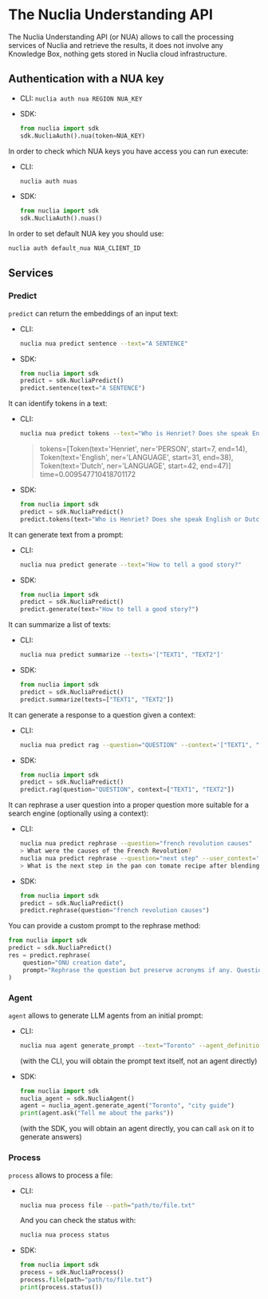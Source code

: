 # The Nuclia Understanding API

The Nuclia Understanding API (or NUA) allows to call the processing services of Nuclia and retrieve the results, it does not involve any Knowledge Box, nothing gets stored in Nuclia cloud infrastructure.

## Authentication with a NUA key

- CLI: `nuclia auth nua REGION NUA_KEY`
- SDK:

  ```python
  from nuclia import sdk
  sdk.NucliaAuth().nua(token=NUA_KEY)
  ```

In order to check which NUA keys you have access you can run execute:

- CLI:

  ```bash
  nuclia auth nuas
  ```

- SDK:

  ```python
  from nuclia import sdk
  sdk.NucliaAuth().nuas()
  ```

In order to set default NUA key you should use:

```bash
nuclia auth default_nua NUA_CLIENT_ID
```

## Services

### Predict

`predict` can return the embeddings of an input text:

- CLI:

  ```bash
  nuclia nua predict sentence --text="A SENTENCE"
  ```

- SDK:

  ```python
  from nuclia import sdk
  predict = sdk.NucliaPredict()
  predict.sentence(text="A SENTENCE")
  ```

It can identify tokens in a text:

- CLI:

  ```bash
  nuclia nua predict tokens --text="Who is Henriet? Does she speak English or Dutch?"
  ```

  > tokens=[Token(text='Henriet', ner='PERSON', start=7, end=14), Token(text='English', ner='LANGUAGE', start=31, end=38), Token(text='Dutch', ner='LANGUAGE', start=42, end=47)] time=0.009547710418701172

- SDK:

  ```python
  from nuclia import sdk
  predict = sdk.NucliaPredict()
  predict.tokens(text="Who is Henriet? Does she speak English or Dutch?")
  ```

It can generate text from a prompt:

- CLI:

  ```bash
  nuclia nua predict generate --text="How to tell a good story?"
  ```

- SDK:

  ```python
  from nuclia import sdk
  predict = sdk.NucliaPredict()
  predict.generate(text="How to tell a good story?")
  ```

It can summarize a list of texts:

- CLI:

  ```bash
  nuclia nua predict summarize --texts='["TEXT1", "TEXT2"]'
  ```

- SDK:

  ```python
  from nuclia import sdk
  predict = sdk.NucliaPredict()
  predict.summarize(texts=["TEXT1", "TEXT2"])
  ```

It can generate a response to a question given a context:

- CLI:

  ```bash
  nuclia nua predict rag --question="QUESTION" --context='["TEXT1", "TEXT2"]'
  ```

- SDK:

  ```python
  from nuclia import sdk
  predict = sdk.NucliaPredict()
  predict.rag(question="QUESTION", context=["TEXT1", "TEXT2"])
  ```

It can rephrase a user question into a proper question more suitable for a search engine (optionally using a context):

- CLI:

  ```bash
  nuclia nua predict rephrase --question="french revolution causes"
  > What were the causes of the French Revolution?
  nuclia nua predict rephrase --question="next step" --user_context='["pan con tomate recipe", "first step: blend the tomatoes"]'
  > What is the next step in the pan con tomate recipe after blending the tomatoes?
  ```

- SDK:

  ```python
  from nuclia import sdk
  predict = sdk.NucliaPredict()
  predict.rephrase(question="french revolution causes")
  ```

You can provide a custom prompt to the rephrase method:

```python
from nuclia import sdk
predict = sdk.NucliaPredict()
res = predict.rephrase(
    question="ONU creation date",
    prompt="Rephrase the question but preserve acronyms if any. Question: {question}"
)
```

### Agent

`agent` allows to generate LLM agents from an initial prompt:

- CLI:

  ```bash
  nuclia nua agent generate_prompt --text="Toronto" --agent_definition="city guide"
  ```

  (with the CLI, you will obtain the prompt text itself, not an agent directly)

- SDK:

  ```python
  from nuclia import sdk
  nuclia_agent = sdk.NucliaAgent()
  agent = nuclia_agent.generate_agent("Toronto", "city guide")
  print(agent.ask("Tell me about the parks"))
  ```

  (with the SDK, you will obtain an agent directly, you can call `ask` on it to generate answers)

### Process

`process` allows to process a file:

- CLI:

  ```bash
  nuclia nua process file --path="path/to/file.txt"
  ```

  And you can check the status with:

  ```bash
  nuclia nua process status
  ```

- SDK:

  ```python
  from nuclia import sdk
  process = sdk.NucliaProcess()
  process.file(path="path/to/file.txt")
  print(process.status())
  ```
